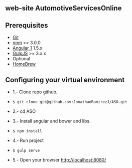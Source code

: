 ## web-site AutomotiveServicesOnline

## Prerequisites
+ [Git](http://git-scm.com/)
+ [npm](https://www.npmjs.com/) >= 3.0.0
+ [Angular 1](https://angularjs.org/) 1.5.x
+ [GulpJS](http://gulpjs.com/) >= 3.x.x
+ Optional
+ [HomeBrew](http://brew.sh/)

## Configuring your virtual environment
+ 1.- Clone repo github.
+ 
  ```
  $ git clone git@github.com:JonathanRamirezJ/ASO.git
  ```
  
+ 2.- cd ASO

+ 3.- Install angular and bower and libs.
+ 
  ```
  $ npm install
  ```
  
+ 4.- Run project
+ 
  ```
  $ gulp serve
  ```
  
+ 5.- Open your browser [http://localhost:8080/](http://localhost:8080/)
